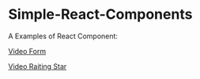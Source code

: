 # Simple-React-Components
A Examples of React Component:

[Video Form](https://s3-eu-west-1.amazonaws.com/github-cesarcf/react-form.mp4)

[Video Raiting Star](https://s3-eu-west-1.amazonaws.com/github-cesarcf/raiting-stars.mp4)